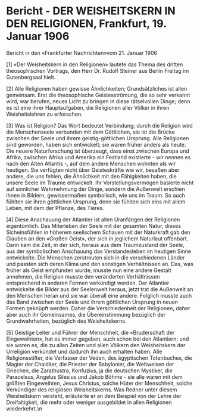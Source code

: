 # Bericht - DER WEISHEITSKERN IN DEN RELIGIONEN, Frankfurt, 19. Januar 1906

Bericht in den «Frankfurter Nachrichten»vom 21. Januar 1906

[1] «Der Weisheitskern in den Religionen» lautete das Thema des dritten theosophischen Vortrags, den Herr Dr. Rudolf Steiner aus Berlin Freitag im Gutenbergsaal hielt.

[2] Alle Religionen haben gewisse Ähnlichkeiten; Grundsätzliches ist allen gemeinsam. Erst die theosophische Geistesströmung, die so sehr verkannt wird, war berufen, neues Licht zu bringen in diese rätselvollen Dinge; denn es ist eine ihrer Hauptaufgaben, die Religionen aller Völker in ihren Weisheitslehren zu erforschen.

[3] Was ist Religion? Das Wort bedeutet Verbindung; durch die Religion wird die Menschenseele verbunden mit dem Göttlichen, sie ist die Brücke zwischen der Seele und ihrem geistig-göttlichen Ursprung. Alle Religionen sind geworden, haben sich entwickelt; sie waren früher anders als heute. Die neuere Naturforschung ist überzeugt, dass einst zwischen Europa und Afrika, zwischen Afrika und Amerika ein Festland existierte - wir nennen es nach den Alten Atlantis -, auf dem andere Menschen wohnten als wir heutigen. Sie verfügten nicht über Geisteskräfte wie wir, besaßen aber andere, die uns fehlen, die Ähnlichkeit mit den Fähigkeiten haben, die unsere Seele im Traume entwickelt. Ihr Vorstellungsvermögen basierte nicht auf sinnlicher Wahrnehmung der Dinge, sondern die Außenwelt erschien ihnen in Bildern, gewissermaßen symbolisch, wie uns im Traum. So auch fühlten sie ihren göttlichen Ursprung, denn sie fühlten sich eins mit allem Leben, mit dem der Pflanze, des Tieres.

[4] Diese Anschauung der Atlantier ist allen Uranfängen der Religionen eigentümlich. Das Miterleben der Seele mit der gesamten Natur, dieses Sicheinsfühlen in höherem seelischem Schauen mit der Naturkraft gab den Glauben an den «Großen Geist», der sich in jeglichem Naturlaut offenbart. Dann kam die Zeit, in der sich, heraus aus dem Traumzustand der Seele, aus der symbolischen Anschauung das Verstandesleben im heutigen Sinne entwickelte. Die Menschen zerstreuten sich in die verschiedenen Länder und passten sich deren Klima und den sonstigen Verhältnissen an. Das, was früher als Geist empfunden wurde, musste nun eine andere Gestalt annehmen, die Religion musste den veränderten Verhältnissen entsprechend in anderen Formen verkündigt werden. Der Atlantier entwickelte die Bilder aus der Seelenwelt heraus, jetzt trat die Außenwelt an den Menschen heran und sie war überall eine andere. Folglich musste auch das Band zwischen der Seele und ihrem göttlichen Ursprung in neuen Formen geknüpft werden. Daher die Verschiedenheit der Religionen, daher aber auch ihr Gemeinsames, die Übereinstimmung bezüglich der Grundwahrheiten, bezüglich des Weisheitskerns.

[5] Geistige Leiter und Führer der Menschheit, die «Bruderschaft der Eingeweihten», hat es immer gegeben, auch schon bei den Atlantiern; und sie waren es, die zu allen Zeiten und allen Völkern den Weisheitskern der Urreligion verkündet und dadurch ihn auch erhalten haben. Alle Religionsstifter, die Verfasser der Veden, des ägyptischen Totenbuches, die Magier der Chaldäer, die Priester der Babylonier, die Weltweisen der Griechen, die Zarathustra, Konfuzius, ja die deutschen Mystiker, die Paracelsus, Angelus Silesius und Jakob Böhme - sie alle waren mit dem größten Eingeweihten, Jesus Christus, solche Hüter der Menschheit, solche Verkündiger des religiösen Weisheitskerns. Was Redner unter diesem Weisheitskern versteht, erläuterte er an dem Beispiel von der Lehre der Dreifaltigkeit, die mehr oder weniger ausgebildet in allen Religionen wiederkehrt.\n